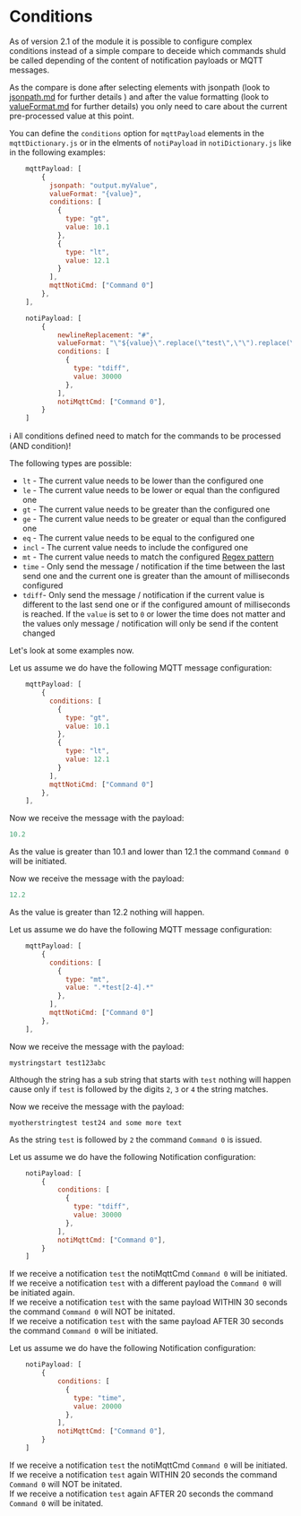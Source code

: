 # Conditions

As of version 2.1 of the module it is possible to configure complex conditions instead of a simple compare to deceide which commands shuld be called depending of the content of notification payloads or MQTT messages.

As the compare is done after selecting elements with jsonpath (look to [jsonpath.md](jsonpath.md) for further details ) and after the value formatting (look to [valueFormat.md](valueFormat.md) for further details) you only need to care about the current pre-processed value at this point.

You can define the `conditions` option for `mqttPayload` elements in the `mqttDictionary.js` or in the elments of `notiPayload` in `notiDictionary.js` like in the following examples:

```js
    mqttPayload: [
        {
          jsonpath: "output.myValue",
          valueFormat: "{value}",
          conditions: [
            {
              type: "gt",
              value: 10.1
            },
            {
              type: "lt",
              value: 12.1
            }
          ],
          mqttNotiCmd: ["Command 0"]
        },
    ],
```

```js
    notiPayload: [
        {
            newlineReplacement: "#",
            valueFormat: "\"${value}\".replace(\"test\",\"\").replace(\"abc\",\"\")",
            conditions: [
              {
                type: "tdiff",
                value: 30000
              },
            ],
            notiMqttCmd: ["Command 0"],
        }
    ]
```

:information_source: All conditions defined need to match for the commands to be processed (AND condition)!

The following types are possible:

* `lt` - The current value needs to be lower than the configured one
* `le` - The current value needs to be lower or equal than the configured one
* `gt` - The current value needs to be greater than the configured one
* `ge` - The current value needs to be greater or equal than the configured one
* `eq` - The current value needs to be equal to the configured one
* `incl` - The current value needs to include the configured one
* `mt` - The current value needs to match the configured [Regex pattern](https://www.w3schools.com/jsref/jsref_obj_regexp.asp)
* `time` - Only send the message / notification if the time between the last send one and the current one is greater than the amount of milliseconds configured
* `tdiff`- Only send the message / notification if the current value is different to the last send one or if the configured amount of milliseconds is reached. If the `value` is set to `0` or lower the time does not matter and the values only message / notification will only be send if the content changed

Let's look at some examples now.

Let us assume we do have the following MQTT message configuration:

```js
    mqttPayload: [
        {
          conditions: [
            {
              type: "gt",
              value: 10.1
            },
            {
              type: "lt",
              value: 12.1
            }
          ],
          mqttNotiCmd: ["Command 0"]
        },
    ],
```

Now we receive the message with the payload:

```js
10.2
```

As the value is greater than 10.1 and lower than 12.1 the command `Command 0` will be initiated.

Now we receive the message with the payload:

```js
12.2
```

As the value is greater than 12.2 nothing will happen.

Let us assume we do have the following MQTT message configuration:

```js
    mqttPayload: [
        {
          conditions: [
            {
              type: "mt",
              value: ".*test[2-4].*"
            },
          ],
          mqttNotiCmd: ["Command 0"]
        },
    ],
```

Now we receive the message with the payload:

```text
mystringstart test123abc
```

Although the string has a sub string that starts with `test` nothing will happen cause only if `test` is followed by the digits `2`, `3` or `4` the string matches.

Now we receive the message with the payload:

```text
myotherstringtest test24 and some more text
```

As the string `test` is followed by `2` the command `Command 0` is issued.

Let us assume we do have the following Notification configuration:

```js
    notiPayload: [
        {
            conditions: [
              {
                type: "tdiff",
                value: 30000
              },
            ],
            notiMqttCmd: ["Command 0"],
        }
    ]
```

If we receive a notification `test` the notiMqttCmd `Command 0` will be initiated.  
If we receive a notification `test` with a different payload the `Command 0` will be initiated again.  
If we receive a notification `test` with the same payload WITHIN 30 seconds the command `Command 0` will NOT be initated.  
If we receive a notification `test` with the same payload AFTER 30 seconds the command `Command 0` will be initiated.  

Let us assume we do have the following Notification configuration:

```js
    notiPayload: [
        {
            conditions: [
              {
                type: "time",
                value: 20000
              },
            ],
            notiMqttCmd: ["Command 0"],
        }
    ]
```

If we receive a notification `test` the notiMqttCmd `Command 0` will be initiated.  
If we receive a notification `test` again WITHIN 20 seconds the command `Command 0` will NOT be initated.  
If we receive a notification `test` again AFTER 20 seconds the command `Command 0` will be initated.  
